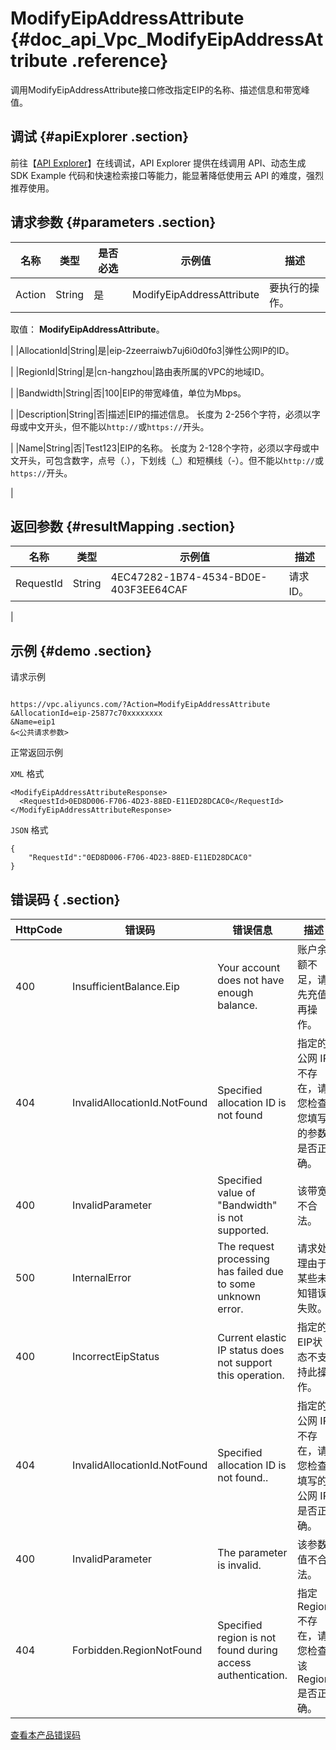# ModifyEipAddressAttribute {#doc_api_Vpc_ModifyEipAddressAttribute .reference}

调用ModifyEipAddressAttribute接口修改指定EIP的名称、描述信息和带宽峰值。

## 调试 {#apiExplorer .section}

前往【[API Explorer](https://api.aliyun.com/#product=Vpc&api=ModifyEipAddressAttribute)】在线调试，API Explorer 提供在线调用 API、动态生成 SDK Example 代码和快速检索接口等能力，能显著降低使用云 API 的难度，强烈推荐使用。

## 请求参数 {#parameters .section}

|名称|类型|是否必选|示例值|描述|
|--|--|----|---|--|
|Action|String|是|ModifyEipAddressAttribute|要执行的操作。

 取值： **ModifyEipAddressAttribute**。

 |
|AllocationId|String|是|eip-2zeerraiwb7uj6i0d0fo3|弹性公网IP的ID。

 |
|RegionId|String|是|cn-hangzhou|路由表所属的VPC的地域ID。

 |
|Bandwidth|String|否|100|EIP的带宽峰值，单位为Mbps。

 |
|Description|String|否|描述|EIP的描述信息。 长度为 2-256个字符，必须以字母或中文开头，但不能以`http://`或`https://`开头。

 |
|Name|String|否|Test123|EIP的名称。 长度为 2-128个字符，必须以字母或中文开头，可包含数字，点号（.），下划线（\_）和短横线（-）。但不能以`http://`或`https://`开头。

 |

## 返回参数 {#resultMapping .section}

|名称|类型|示例值|描述|
|--|--|---|--|
|RequestId|String|4EC47282-1B74-4534-BD0E-403F3EE64CAF|请求ID。

 |

## 示例 {#demo .section}

请求示例

``` {#request_demo}

https://vpc.aliyuncs.com/?Action=ModifyEipAddressAttribute
&AllocationId=eip-25877c70xxxxxxxx
&Name=eip1
&<公共请求参数>

```

正常返回示例

`XML` 格式

``` {#xml_return_success_demo}
<ModifyEipAddressAttributeResponse>
  <RequestId>0ED8D006-F706-4D23-88ED-E11ED28DCAC0</RequestId>
</ModifyEipAddressAttributeResponse>

```

`JSON` 格式

``` {#json_return_success_demo}
{
	"RequestId":"0ED8D006-F706-4D23-88ED-E11ED28DCAC0"
}
```

## 错误码 { .section}

|HttpCode|错误码|错误信息|描述|
|--------|---|----|--|
|400|InsufficientBalance.Eip|Your account does not have enough balance.|账户余额不足，请先充值再操作。|
|404|InvalidAllocationId.NotFound|Specified allocation ID is not found|指定的公网 IP 不存在，请您检查您填写的参数是否正确。|
|400|InvalidParameter|Specified value of "Bandwidth" is not supported.|该带宽不合法。|
|500|InternalError|The request processing has failed due to some unknown error.|请求处理由于某些未知错误失败。|
|400|IncorrectEipStatus|Current elastic IP status does not support this operation.|指定的EIP状态不支持此操作。|
|404|InvalidAllocationId.NotFound|Specified allocation ID is not found..|指定的公网 IP 不存在，请您检查填写的公网 IP 是否正确。|
|400|InvalidParameter|The parameter is invalid.|该参数值不合法。|
|404|Forbidden.RegionNotFound|Specified region is not found during access authentication.|指定 Region 不存在，请您检查该 Region 是否正确。|

[查看本产品错误码](https://error-center.aliyun.com/status/product/Vpc)

